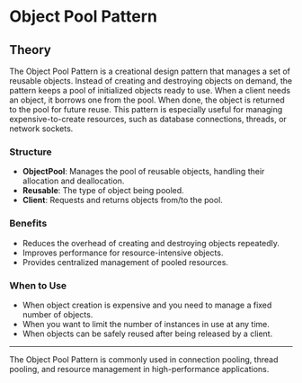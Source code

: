 # Object Pool Pattern

## Theory

The Object Pool Pattern is a creational design pattern that manages a set of reusable objects.
Instead of creating and destroying objects on demand, the pattern keeps a pool of initialized objects ready to use.
When a client needs an object, it borrows one from the pool. When done, the object is returned to the pool for future reuse. 
This pattern is especially useful for managing expensive-to-create resources, such as database connections, threads, or network sockets.

### Structure
- **ObjectPool**: Manages the pool of reusable objects, handling their allocation and deallocation.
- **Reusable**: The type of object being pooled.
- **Client**: Requests and returns objects from/to the pool.

### Benefits
- Reduces the overhead of creating and destroying objects repeatedly.
- Improves performance for resource-intensive objects.
- Provides centralized management of pooled resources.

### When to Use
- When object creation is expensive and you need to manage a fixed number of objects.
- When you want to limit the number of instances in use at any time.
- When objects can be safely reused after being released by a client.

---

The Object Pool Pattern is commonly used in connection pooling, thread pooling, and resource management in high-performance applications.

